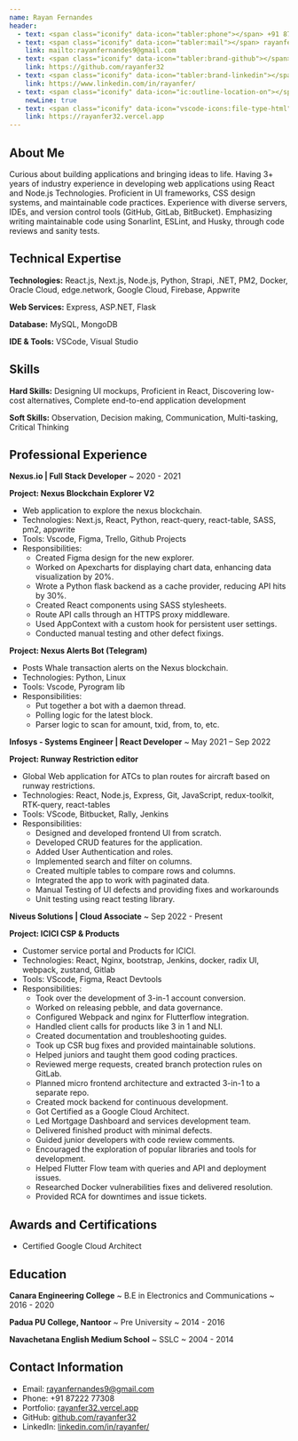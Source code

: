 ```yaml
---
name: Rayan Fernandes
header:
  - text: <span class="iconify" data-icon="tabler:phone"></span> +91 87222 77308
  - text: <span class="iconify" data-icon="tabler:mail"></span> rayanfernandes9@gmail.com
    link: mailto:rayanfernandes9@gmail.com
  - text: <span class="iconify" data-icon="tabler:brand-github"></span> rayanfer32
    link: https://github.com/rayanfer32
  - text: <span class="iconify" data-icon="tabler:brand-linkedin"></span> rayanfer
    link: https://www.linkedin.com/in/rayanfer/
  - text: <span class="iconify" data-icon="ic:outline-location-on"></span> Mangalore, Karnataka, India
    newLine: true
  - text: <span class="iconify" data-icon="vscode-icons:file-type-html"></span> rayanfer32.vercel.app
    link: https://rayanfer32.vercel.app
---
```


## About Me

Curious about building applications and bringing ideas to life. Having 3+ years of industry experience in developing web applications using React and Node.js Technologies. Proficient in UI frameworks, CSS design systems, and maintainable code practices. Experience with diverse servers, IDEs, and version control tools (GitHub, GitLab, BitBucket). Emphasizing writing maintainable code using Sonarlint, ESLint, and Husky, through code reviews and sanity tests.

## Technical Expertise

**Technologies:** React.js, Next.js, Node.js, Python, Strapi, .NET, PM2, Docker, Oracle Cloud, edge.network, Google Cloud, Firebase, Appwrite

**Web Services:** Express, ASP.NET, Flask

**Database:** MySQL, MongoDB

**IDE & Tools:** VSCode, Visual Studio
## Skills

**Hard Skills:** Designing UI mockups, Proficient in React, Discovering low-cost alternatives, Complete end-to-end application development

**Soft Skills:** Observation, Decision making, Communication, Multi-tasking, Critical Thinking

## Professional Experience



**Nexus.io | Full Stack Developer**
  ~ 2020 - 2021

**Project: Nexus Blockchain Explorer V2**
- Web application to explore the nexus blockchain.
- Technologies: Next.js, React, Python, react-query, react-table, SASS, pm2, appwrite
- Tools: Vscode, Figma, Trello, Github Projects
- Responsibilities:
  - Created Figma design for the new explorer.
  - Worked on Apexcharts for displaying chart data, enhancing data visualization by 20%.
  - Wrote a Python flask backend as a cache provider, reducing API hits by 30%.
  - Created React components using SASS stylesheets.
  - Route API calls through an HTTPS proxy middleware.
  - Used AppContext with a custom hook for persistent user settings.
  - Conducted manual testing and other defect fixings.

**Project: Nexus Alerts Bot (Telegram)**
- Posts Whale transaction alerts on the Nexus blockchain.
- Technologies: Python, Linux
- Tools: Vscode, Pyrogram lib
- Responsibilities:
  - Put together a bot with a daemon thread.
  - Polling logic for the latest block.
  - Parser logic to scan for amount, txid, from, to, etc.

**Infosys - Systems Engineer | React Developer**
  ~ May 2021 – Sep 2022

**Project: Runway Restriction editor**
- Global Web application for ATCs to plan routes for aircraft based on runway restrictions.
- Technologies: React, Node.js, Express, Git, JavaScript, redux-toolkit, RTK-query, react-tables
- Tools: VScode, Bitbucket, Rally, Jenkins
- Responsibilities:
  - Designed and developed frontend UI from scratch.
  - Developed CRUD features for the application.
  - Added User Authentication and roles.
  - Implemented search and filter on columns.
  - Created multiple tables to compare rows and columns.
  - Integrated the app to work with paginated data.
  - Manual Testing of UI defects and providing fixes and workarounds
  - Unit testing using react testing library.

**Niveus Solutions | Cloud Associate**
  ~ Sep 2022 - Present

**Project: ICICI CSP & Products**
- Customer service portal and Products for ICICI.
- Technologies: React, Nginx, bootstrap, Jenkins, docker, radix UI, webpack, zustand, Gitlab
- Tools: VScode, Figma, React Devtools
- Responsibilities:
  - Took over the development of 3-in-1 account conversion.
  - Worked on releasing pebble, and data governance.
  - Configured Webpack and nginx for Flutterflow integration.
  - Handled client calls for products like 3 in 1 and NLI.
  - Created documentation and troubleshooting guides.
  - Took up CSR bug fixes and provided maintainable solutions.
  - Helped juniors and taught them good coding practices.
  - Reviewed merge requests, created branch protection rules on GitLab.
  - Planned micro frontend architecture and extracted 3-in-1 to a separate repo.
  - Created mock backend for continuous development.
  - Got Certified as a Google Cloud Architect.
  - Led Mortgage Dashboard and services development team.
  - Delivered finished product with minimal defects.
  - Guided junior developers with code review comments.
  - Encouraged the exploration of popular libraries and tools for development.
  - Helped Flutter Flow team with queries and API and deployment issues.
  - Researched Docker vulnerabilities fixes and delivered resolution.
  - Provided RCA for downtimes and issue tickets.



## Awards and Certifications

- Certified Google Cloud Architect


## Education

**Canara Engineering College**
  ~ B.E in Electronics and Communications
  ~ 2016 - 2020

**Padua PU College, Nantoor**
  ~ Pre University
  ~ 2014 - 2016

**Navachetana English Medium School**
  ~ SSLC
  ~ 2004 - 2014 


## Contact Information

- Email: rayanfernandes9@gmail.com
- Phone: +91 87222 77308
- Portfolio: [rayanfer32.vercel.app](https://rayanfer32.vercel.app)
- GitHub: [github.com/rayanfer32](https://github.com/rayanfer32)
- LinkedIn: [linkedin.com/in/rayanfer/](https://www.linkedin.com/in/rayanfer/)

